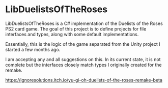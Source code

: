 # LibDuelistsOfTheRoses

LibDuelistsOfTheRoses is a C# implementation of the Duelists of the Roses PS2 card game. 
The goal of this project is to define projects for file interfaces and types, along with some default implementations.

Essentially, this is the logic of the game separated from the Unity project I started a few months ago.

I am accepting any and all suggestions on this. In its current state, it is not complete but the interfaces closely match types I originally created for the remake. 

https://ignoresolutions.itch.io/yu-gi-oh-duelists-of-the-roses-remake-beta

